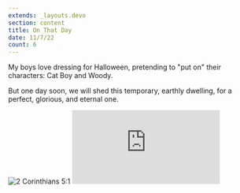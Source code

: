 ```yaml
---
extends: _layouts.devo
section: content
title: On That Day
date: 11/7/22
count: 6
---
```


My boys love dressing for Halloween, pretending to "put on" their characters: Cat Boy and Woody. 

But one day soon, we will shed this temporary, earthly dwelling, for a perfect, glorious, and eternal one.

<img alt="2 Corinthians 5:1" src="/assets/images/devo-6.png" />

<iframe class="w-full aspect-video" src="https://www.youtube.com/embed/pF4qFdxD4kM" frameborder="0" allow="accelerometer; autoplay; clipboard-write; encrypted-media; gyroscope; picture-in-picture" allowfullscreen></iframe>
